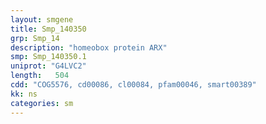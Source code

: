 ```yaml
---
layout: smgene
title: Smp_140350
grp: Smp_14
description: "homeobox protein ARX"
smp: Smp_140350.1
uniprot: "G4LVC2"
length:   504
cdd: "COG5576, cd00086, cl00084, pfam00046, smart00389"
kk: ns
categories: sm
---
```

